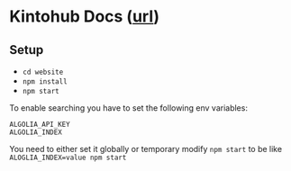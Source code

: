 # Kintohub Docs ([url](https://docs.kintohub.com/docs/getting-started.html))

## Setup

- `cd website`
- `npm install`
- `npm start`


To enable searching you have to set the following env variables:

```
ALGOLIA_API_KEY
ALGOLIA_INDEX
```

You need to either set it globally or temporary modify `npm start` to be like `ALOGLIA_INDEX=value npm start`
